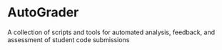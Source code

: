 # AutoGrader
A collection of scripts and tools for automated analysis, feedback, and assessment of student code submissions
